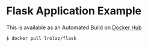 Flask Application Example
=========================

This is available as an Automated Build on [Docker Hub](https://hub.docker.com)

    $ docker pull lrolaz/flask
